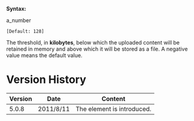 **Syntax:**

<file-size-threshold>a_number</file-size-threshold>

`[Default: 128]`

The threshold, in **kilobytes**, below which the uploaded content will
be retained in memory and above which it will be stored as a file. A
negative value means the default value.

# Version History

| Version | Date      | Content                    |
|---------|-----------|----------------------------|
| 5.0.8   | 2011/8/11 | The element is introduced. |
